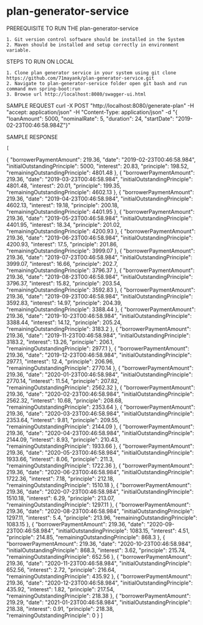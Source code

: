 # plan-generator-service

PREREQUISITE TO RUN THE plan-generator-service

    1. Git version control software should be installed in the System
    2. Maven should be installed and setup correctly in environment variable.
    
STEPS TO RUN ON LOCAL

    1. Clone plan generator service in your system using git clone https://github.com/71mayank/plan-generator-service.git
    2. Navigate to plan-generator-service folder open git bash and run command mvn spring-boot:run
    3. Browse url http://localhost:8080/swagger-ui.html
    
SAMPLE REQUEST
    curl -X 
    POST "http://localhost:8080/generate-plan" 
    -H "accept: application/json" 
    -H "Content-Type: application/json" 
    -d "{ \"loanAmount\": 5000, \"nominalRate\": 5, \"duration\": 24, \"startDate\": \"2019-02-23T00:46:58.984Z\"}"
    
SAMPLE RESPONSE
  
    [
  {
    "borrowerPaymentAmount": 219.36,
    "date": "2019-02-23T00:46:58.984",
    "initialOutstandingPrinciple": 5000,
    "interest": 20.83,
    "principle": 198.52,
    "remainingOutstandingPrinciple": 4801.48
  },
  {
    "borrowerPaymentAmount": 219.36,
    "date": "2019-03-23T00:46:58.984",
    "initialOutstandingPrinciple": 4801.48,
    "interest": 20.01,
    "principle": 199.35,
    "remainingOutstandingPrinciple": 4602.13
  },
  {
    "borrowerPaymentAmount": 219.36,
    "date": "2019-04-23T00:46:58.984",
    "initialOutstandingPrinciple": 4602.13,
    "interest": 19.18,
    "principle": 200.18,
    "remainingOutstandingPrinciple": 4401.95
  },
  {
    "borrowerPaymentAmount": 219.36,
    "date": "2019-05-23T00:46:58.984",
    "initialOutstandingPrinciple": 4401.95,
    "interest": 18.34,
    "principle": 201.02,
    "remainingOutstandingPrinciple": 4200.93
  },
  {
    "borrowerPaymentAmount": 219.36,
    "date": "2019-06-23T00:46:58.984",
    "initialOutstandingPrinciple": 4200.93,
    "interest": 17.5,
    "principle": 201.86,
    "remainingOutstandingPrinciple": 3999.07
  },
  {
    "borrowerPaymentAmount": 219.36,
    "date": "2019-07-23T00:46:58.984",
    "initialOutstandingPrinciple": 3999.07,
    "interest": 16.66,
    "principle": 202.7,
    "remainingOutstandingPrinciple": 3796.37
  },
  {
    "borrowerPaymentAmount": 219.36,
    "date": "2019-08-23T00:46:58.984",
    "initialOutstandingPrinciple": 3796.37,
    "interest": 15.82,
    "principle": 203.54,
    "remainingOutstandingPrinciple": 3592.83
  },
  {
    "borrowerPaymentAmount": 219.36,
    "date": "2019-09-23T00:46:58.984",
    "initialOutstandingPrinciple": 3592.83,
    "interest": 14.97,
    "principle": 204.39,
    "remainingOutstandingPrinciple": 3388.44
  },
  {
    "borrowerPaymentAmount": 219.36,
    "date": "2019-10-23T00:46:58.984",
    "initialOutstandingPrinciple": 3388.44,
    "interest": 14.12,
    "principle": 205.24,
    "remainingOutstandingPrinciple": 3183.2
  },
  {
    "borrowerPaymentAmount": 219.36,
    "date": "2019-11-23T00:46:58.984",
    "initialOutstandingPrinciple": 3183.2,
    "interest": 13.26,
    "principle": 206.1,
    "remainingOutstandingPrinciple": 2977.1
  },
  {
    "borrowerPaymentAmount": 219.36,
    "date": "2019-12-23T00:46:58.984",
    "initialOutstandingPrinciple": 2977.1,
    "interest": 12.4,
    "principle": 206.96,
    "remainingOutstandingPrinciple": 2770.14
  },
  {
    "borrowerPaymentAmount": 219.36,
    "date": "2020-01-23T00:46:58.984",
    "initialOutstandingPrinciple": 2770.14,
    "interest": 11.54,
    "principle": 207.82,
    "remainingOutstandingPrinciple": 2562.32
  },
  {
    "borrowerPaymentAmount": 219.36,
    "date": "2020-02-23T00:46:58.984",
    "initialOutstandingPrinciple": 2562.32,
    "interest": 10.68,
    "principle": 208.68,
    "remainingOutstandingPrinciple": 2353.64
  },
  {
    "borrowerPaymentAmount": 219.36,
    "date": "2020-03-23T00:46:58.984",
    "initialOutstandingPrinciple": 2353.64,
    "interest": 9.81,
    "principle": 209.55,
    "remainingOutstandingPrinciple": 2144.09
  },
  {
    "borrowerPaymentAmount": 219.36,
    "date": "2020-04-23T00:46:58.984",
    "initialOutstandingPrinciple": 2144.09,
    "interest": 8.93,
    "principle": 210.43,
    "remainingOutstandingPrinciple": 1933.66
  },
  {
    "borrowerPaymentAmount": 219.36,
    "date": "2020-05-23T00:46:58.984",
    "initialOutstandingPrinciple": 1933.66,
    "interest": 8.06,
    "principle": 211.3,
    "remainingOutstandingPrinciple": 1722.36
  },
  {
    "borrowerPaymentAmount": 219.36,
    "date": "2020-06-23T00:46:58.984",
    "initialOutstandingPrinciple": 1722.36,
    "interest": 7.18,
    "principle": 212.18,
    "remainingOutstandingPrinciple": 1510.18
  },
  {
    "borrowerPaymentAmount": 219.36,
    "date": "2020-07-23T00:46:58.984",
    "initialOutstandingPrinciple": 1510.18,
    "interest": 6.29,
    "principle": 213.07,
    "remainingOutstandingPrinciple": 1297.11
  },
  {
    "borrowerPaymentAmount": 219.36,
    "date": "2020-08-23T00:46:58.984",
    "initialOutstandingPrinciple": 1297.11,
    "interest": 5.4,
    "principle": 213.96,
    "remainingOutstandingPrinciple": 1083.15
  },
  {
    "borrowerPaymentAmount": 219.36,
    "date": "2020-09-23T00:46:58.984",
    "initialOutstandingPrinciple": 1083.15,
    "interest": 4.51,
    "principle": 214.85,
    "remainingOutstandingPrinciple": 868.3
  },
  {
    "borrowerPaymentAmount": 219.36,
    "date": "2020-10-23T00:46:58.984",
    "initialOutstandingPrinciple": 868.3,
    "interest": 3.62,
    "principle": 215.74,
    "remainingOutstandingPrinciple": 652.56
  },
  {
    "borrowerPaymentAmount": 219.36,
    "date": "2020-11-23T00:46:58.984",
    "initialOutstandingPrinciple": 652.56,
    "interest": 2.72,
    "principle": 216.64,
    "remainingOutstandingPrinciple": 435.92
  },
  {
    "borrowerPaymentAmount": 219.36,
    "date": "2020-12-23T00:46:58.984",
    "initialOutstandingPrinciple": 435.92,
    "interest": 1.82,
    "principle": 217.54,
    "remainingOutstandingPrinciple": 218.38
  },
  {
    "borrowerPaymentAmount": 219.29,
    "date": "2021-01-23T00:46:58.984",
    "initialOutstandingPrinciple": 218.38,
    "interest": 0.91,
    "principle": 218.38,
    "remainingOutstandingPrinciple": 0
  }
]
